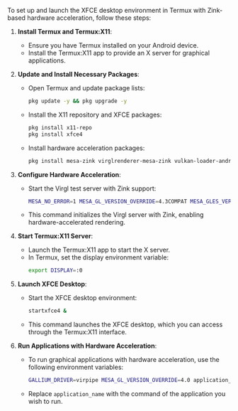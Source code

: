 To set up and launch the XFCE desktop environment in Termux with Zink-based hardware acceleration, follow these steps:

1. **Install Termux and Termux:X11**:
   - Ensure you have Termux installed on your Android device.
   - Install the Termux:X11 app to provide an X server for graphical applications.

2. **Update and Install Necessary Packages**:
   - Open Termux and update package lists:
     ```bash
     pkg update -y && pkg upgrade -y
     ```
   - Install the X11 repository and XFCE packages:
     ```bash
     pkg install x11-repo
     pkg install xfce4
     ```
   - Install hardware acceleration packages:
     ```bash
     pkg install mesa-zink virglrenderer-mesa-zink vulkan-loader-android
     ```

3. **Configure Hardware Acceleration**:
   - Start the Virgl test server with Zink support:
     ```bash
     MESA_NO_ERROR=1 MESA_GL_VERSION_OVERRIDE=4.3COMPAT MESA_GLES_VERSION_OVERRIDE=3.2 GALLIUM_DRIVER=zink ZINK_DESCRIPTORS=lazy virgl_test_server --use-egl-surfaceless --use-gles &
     ```
   - This command initializes the Virgl server with Zink, enabling hardware-accelerated rendering.

4. **Start Termux:X11 Server**:
   - Launch the Termux:X11 app to start the X server.
   - In Termux, set the display environment variable:
     ```bash
     export DISPLAY=:0
     ```

5. **Launch XFCE Desktop**:
   - Start the XFCE desktop environment:
     ```bash
     startxfce4 &
     ```
   - This command launches the XFCE desktop, which you can access through the Termux:X11 interface.

6. **Run Applications with Hardware Acceleration**:
   - To run graphical applications with hardware acceleration, use the following environment variables:
     ```bash
     GALLIUM_DRIVER=virpipe MESA_GL_VERSION_OVERRIDE=4.0 application_name
     ```
   - Replace `application_name` with the command of the application you wish to run.
